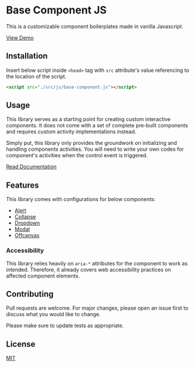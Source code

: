 # Base Component JS

This is a customizable component boilerplates made in vanilla Javascript.

[View Demo](https://mkfizi.github.io/base-component-website)

## Installation

Insert below script inside `<head>` tag with `src` attribute's value referencing
to the location of the script.

```html
<script src="./src/js/base-component.js"></script>
```

## Usage

This library serves as a starting point for creating custom interactive
components. It does not come with a set of complete pre-built components and
requires custom activity implementations instead.

Simply put, this library only provides the groundwork on initializing and
handling components activities. You will need to write your own codes for
component's activities when the control event is triggered.

[Read Documentation](https://mkfizi.github.io/base-component-website/docs)

## Features

This library comes with configurations for below components:
* [Alert](https://mkfizi.github.io/base-component/docs/alert)
* [Collapse](https://mkfizi.github.io/base-component/docs/collapse)
* [Dropdown](https://mkfizi.github.io/base-component/docs/dropdown)
* [Modal](https://mkfizi.github.io/base-component/docs/modal)
* [Offcanvas](https://mkfizi.github.io/base-component/docs/offcanvas)


### Accessibility

This library relies heavily on `aria-*` attributes for the component to work as
intended. Therefore, it already covers web accessibility practices on affected
component elements.

## Contributing

Pull requests are welcome. For major changes, please open an issue first to
discuss what you would like to change.

Please make sure to update tests as appropriate.

## License
[MIT](https://choosealicense.com/licenses/mit/)